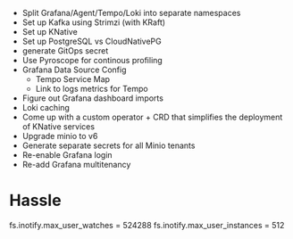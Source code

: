 - Split Grafana/Agent/Tempo/Loki into separate namespaces
- Set up Kafka using Strimzi (with KRaft)
- Set up KNative
- Set up PostgreSQL vs CloudNativePG
- generate GitOps secret
- Use Pyroscope for continous profiling
- Grafana Data Source Config
  - Tempo Service Map
  - Link to logs metrics for Tempo
- Figure out Grafana dashboard imports
- Loki caching
- Come up with a custom operator + CRD that simplifies the deployment of KNative services
- Upgrade minio to v6
- Generate separate secrets for all Minio tenants
- Re-enable Grafana login
- Re-add Grafana multitenancy

# Hassle

fs.inotify.max_user_watches = 524288
fs.inotify.max_user_instances = 512
